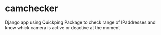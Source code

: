 # camchecker
Django app using Quickping Package to check range of IPaddresses and know whick camera is active or deactive at the moment
